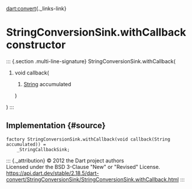 [dart:convert](../../dart-convert/dart-convert-library){._links-link}

StringConversionSink.withCallback constructor
=============================================

::: {.section .multi-line-signature}
StringConversionSink.withCallback(

1.  void callback(
    1.  [String](../../dart-core/string-class) accumulated

    )

)
:::

Implementation {#source}
--------------

``` {.language-dart data-language="dart"}
factory StringConversionSink.withCallback(void callback(String accumulated)) =
    _StringCallbackSink;
```

::: {._attribution}
© 2012 the Dart project authors\
Licensed under the BSD 3-Clause \"New\" or \"Revised\" License.\
<https://api.dart.dev/stable/2.18.5/dart-convert/StringConversionSink/StringConversionSink.withCallback.html>
:::
